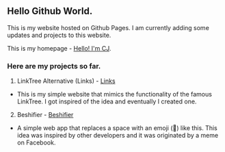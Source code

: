 ## Hello Github World.

This is my website hosted on Github Pages. I am currently adding some updates and projects to this website.

This is my homepage - <a href="https://cjts15.github.io/" target="blank">Hello! I'm CJ</a>.

### Here are my projects so far.
1. LinkTree Alternative (Links) - <a href="https://cjts15.github.io/links" target="blank">Links</a>
- This is my simple website that mimics the functionality of the famous LinkTree. I got inspired of the idea and eventually I created one.
2. Beshifier - <a href="https://cjts15.github.io/beshifier" target="blank">Beshifier</a>
- A simple web app that replaces a space with an emoji (🤸) like this. This idea was inspired by other developers and it was originated by a meme on Facebook.
